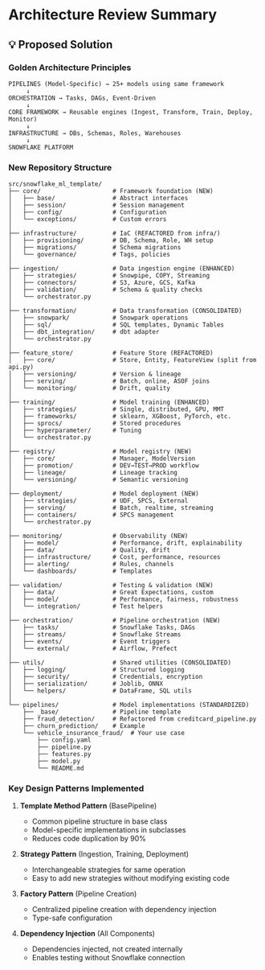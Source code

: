 # Architecture Review Summary

## 💡 Proposed Solution

### Golden Architecture Principles

```
PIPELINES (Model-Specific) → 25+ models using same framework
     ↓
ORCHESTRATION → Tasks, DAGs, Event-Driven
     ↓
CORE FRAMEWORK → Reusable engines (Ingest, Transform, Train, Deploy, Monitor)
     ↓
INFRASTRUCTURE → DBs, Schemas, Roles, Warehouses
     ↓
SNOWFLAKE PLATFORM
```

### New Repository Structure

```
src/snowflake_ml_template/
├── core/                    # Framework foundation (NEW)
│   ├── base/                # Abstract interfaces
│   ├── session/             # Session management
│   ├── config/              # Configuration
│   └── exceptions/          # Custom errors
│
├── infrastructure/          # IaC (REFACTORED from infra/)
│   ├── provisioning/        # DB, Schema, Role, WH setup
│   ├── migrations/          # Schema migrations
│   └── governance/          # Tags, policies
│
├── ingestion/               # Data ingestion engine (ENHANCED)
│   ├── strategies/          # Snowpipe, COPY, Streaming
│   ├── connectors/          # S3, Azure, GCS, Kafka
│   ├── validation/          # Schema & quality checks
│   └── orchestrator.py
│
├── transformation/          # Data transformation (CONSOLIDATED)
│   ├── snowpark/            # Snowpark operations
│   ├── sql/                 # SQL templates, Dynamic Tables
│   ├── dbt_integration/     # dbt adapter
│   └── orchestrator.py
│
├── feature_store/           # Feature Store (REFACTORED)
│   ├── core/                # Store, Entity, FeatureView (split from api.py)
│   ├── versioning/          # Version & lineage
│   ├── serving/             # Batch, online, ASOF joins
│   └── monitoring/          # Drift, quality
│
├── training/                # Model training (ENHANCED)
│   ├── strategies/          # Single, distributed, GPU, MMT
│   ├── frameworks/          # sklearn, XGBoost, PyTorch, etc.
│   ├── sprocs/              # Stored procedures
│   ├── hyperparameter/      # Tuning
│   └── orchestrator.py
│
├── registry/                # Model registry (NEW)
│   ├── core/                # Manager, ModelVersion
│   ├── promotion/           # DEV→TEST→PROD workflow
│   ├── lineage/             # Lineage tracking
│   └── versioning/          # Semantic versioning
│
├── deployment/              # Model deployment (NEW)
│   ├── strategies/          # UDF, SPCS, External
│   ├── serving/             # Batch, realtime, streaming
│   ├── containers/          # SPCS management
│   └── orchestrator.py
│
├── monitoring/              # Observability (NEW)
│   ├── model/               # Performance, drift, explainability
│   ├── data/                # Quality, drift
│   ├── infrastructure/      # Cost, performance, resources
│   ├── alerting/            # Rules, channels
│   └── dashboards/          # Templates
│
├── validation/              # Testing & validation (NEW)
│   ├── data/                # Great Expectations, custom
│   ├── model/               # Performance, fairness, robustness
│   └── integration/         # Test helpers
│
├── orchestration/           # Pipeline orchestration (NEW)
│   ├── tasks/               # Snowflake Tasks, DAGs
│   ├── streams/             # Snowflake Streams
│   ├── events/              # Event triggers
│   └── external/            # Airflow, Prefect
│
├── utils/                   # Shared utilities (CONSOLIDATED)
│   ├── logging/             # Structured logging
│   ├── security/            # Credentials, encryption
│   ├── serialization/       # Joblib, ONNX
│   └── helpers/             # DataFrame, SQL utils
│
└── pipelines/               # Model implementations (STANDARDIZED)
    ├── _base/               # Pipeline template
    ├── fraud_detection/     # Refactored from creditcard_pipeline.py
    ├── churn_prediction/    # Example
    └── vehicle_insurance_fraud/  # Your use case
        ├── config.yaml
        ├── pipeline.py
        ├── features.py
        ├── model.py
        └── README.md
```

### Key Design Patterns Implemented

1. **Template Method Pattern** (BasePipeline)
   - Common pipeline structure in base class
   - Model-specific implementations in subclasses
   - Reduces code duplication by 90%

2. **Strategy Pattern** (Ingestion, Training, Deployment)
   - Interchangeable strategies for same operation
   - Easy to add new strategies without modifying existing code

3. **Factory Pattern** (Pipeline Creation)
   - Centralized pipeline creation with dependency injection
   - Type-safe configuration

4. **Dependency Injection** (All Components)
   - Dependencies injected, not created internally
   - Enables testing without Snowflake connection
